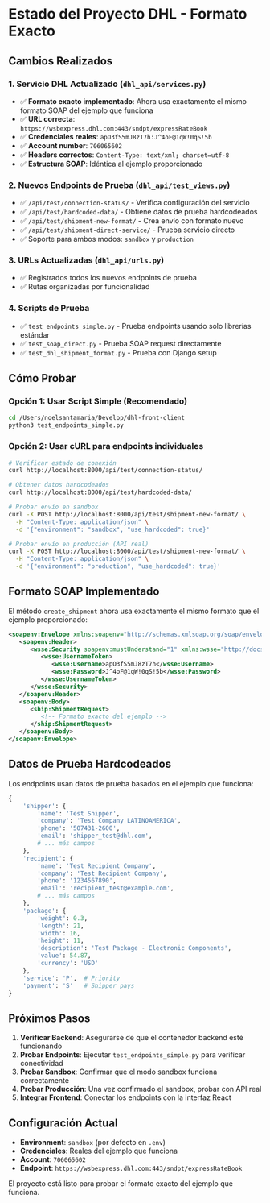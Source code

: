 # Estado del Proyecto DHL - Formato Exacto

## Cambios Realizados

### 1. Servicio DHL Actualizado (`dhl_api/services.py`)
- ✅ **Formato exacto implementado**: Ahora usa exactamente el mismo formato SOAP del ejemplo que funciona
- ✅ **URL correcta**: `https://wsbexpress.dhl.com:443/sndpt/expressRateBook`
- ✅ **Credenciales reales**: `apO3fS5mJ8zT7h:J^4oF@1qW!0qS!5b`
- ✅ **Account number**: `706065602`
- ✅ **Headers correctos**: `Content-Type: text/xml; charset=utf-8`
- ✅ **Estructura SOAP**: Idéntica al ejemplo proporcionado

### 2. Nuevos Endpoints de Prueba (`dhl_api/test_views.py`)
- ✅ `/api/test/connection-status/` - Verifica configuración del servicio
- ✅ `/api/test/hardcoded-data/` - Obtiene datos de prueba hardcodeados
- ✅ `/api/test/shipment-new-format/` - Crea envío con formato nuevo
- ✅ `/api/test/shipment-direct-service/` - Prueba servicio directo
- ✅ Soporte para ambos modos: `sandbox` y `production`

### 3. URLs Actualizadas (`dhl_api/urls.py`)
- ✅ Registrados todos los nuevos endpoints de prueba
- ✅ Rutas organizadas por funcionalidad

### 4. Scripts de Prueba
- ✅ `test_endpoints_simple.py` - Prueba endpoints usando solo librerías estándar
- ✅ `test_soap_direct.py` - Prueba SOAP request directamente
- ✅ `test_dhl_shipment_format.py` - Prueba con Django setup

## Cómo Probar

### Opción 1: Usar Script Simple (Recomendado)
```bash
cd /Users/noelsantamaria/Develop/dhl-front-client
python3 test_endpoints_simple.py
```

### Opción 2: Usar cURL para endpoints individuales
```bash
# Verificar estado de conexión
curl http://localhost:8000/api/test/connection-status/

# Obtener datos hardcodeados
curl http://localhost:8000/api/test/hardcoded-data/

# Probar envío en sandbox
curl -X POST http://localhost:8000/api/test/shipment-new-format/ \
  -H "Content-Type: application/json" \
  -d '{"environment": "sandbox", "use_hardcoded": true}'

# Probar envío en producción (API real)
curl -X POST http://localhost:8000/api/test/shipment-new-format/ \
  -H "Content-Type: application/json" \
  -d '{"environment": "production", "use_hardcoded": true}'
```

## Formato SOAP Implementado

El método `create_shipment` ahora usa exactamente el mismo formato que el ejemplo proporcionado:

```xml
<soapenv:Envelope xmlns:soapenv="http://schemas.xmlsoap.org/soap/envelope/" xmlns:ship="http://scxgxtt.phx-dc.dhl.com/euExpressRateBook/ShipmentMsgRequest">
   <soapenv:Header>
      <wsse:Security soapenv:mustUnderstand="1" xmlns:wsse="http://docs.oasis-open.org/wss/2004/01/oasis-200401-wss-wssecurity-secext-1.0.xsd">
         <wsse:UsernameToken>
            <wsse:Username>apO3fS5mJ8zT7h</wsse:Username>
            <wsse:Password>J^4oF@1qW!0qS!5b</wsse:Password>
         </wsse:UsernameToken>
      </wsse:Security>
   </soapenv:Header>
   <soapenv:Body>
      <ship:ShipmentRequest>
         <!-- Formato exacto del ejemplo -->
      </ship:ShipmentRequest>
   </soapenv:Body>
</soapenv:Envelope>
```

## Datos de Prueba Hardcodeados

Los endpoints usan datos de prueba basados en el ejemplo que funciona:

```python
{
    'shipper': {
        'name': 'Test Shipper',
        'company': 'Test Company LATINOAMERICA',
        'phone': '507431-2600',
        'email': 'shipper_test@dhl.com',
        # ... más campos
    },
    'recipient': {
        'name': 'Test Recipient Company',
        'company': 'Test Recipient Company',
        'phone': '1234567890',
        'email': 'recipient_test@example.com',
        # ... más campos
    },
    'package': {
        'weight': 0.3,
        'length': 21,
        'width': 16,
        'height': 11,
        'description': 'Test Package - Electronic Components',
        'value': 54.87,
        'currency': 'USD'
    },
    'service': 'P',  # Priority
    'payment': 'S'   # Shipper pays
}
```

## Próximos Pasos

1. **Verificar Backend**: Asegurarse de que el contenedor backend esté funcionando
2. **Probar Endpoints**: Ejecutar `test_endpoints_simple.py` para verificar conectividad
3. **Probar Sandbox**: Confirmar que el modo sandbox funciona correctamente
4. **Probar Producción**: Una vez confirmado el sandbox, probar con API real
5. **Integrar Frontend**: Conectar los endpoints con la interfaz React

## Configuración Actual

- **Environment**: `sandbox` (por defecto en `.env`)
- **Credenciales**: Reales del ejemplo que funciona
- **Account**: `706065602`
- **Endpoint**: `https://wsbexpress.dhl.com:443/sndpt/expressRateBook`

El proyecto está listo para probar el formato exacto del ejemplo que funciona.
